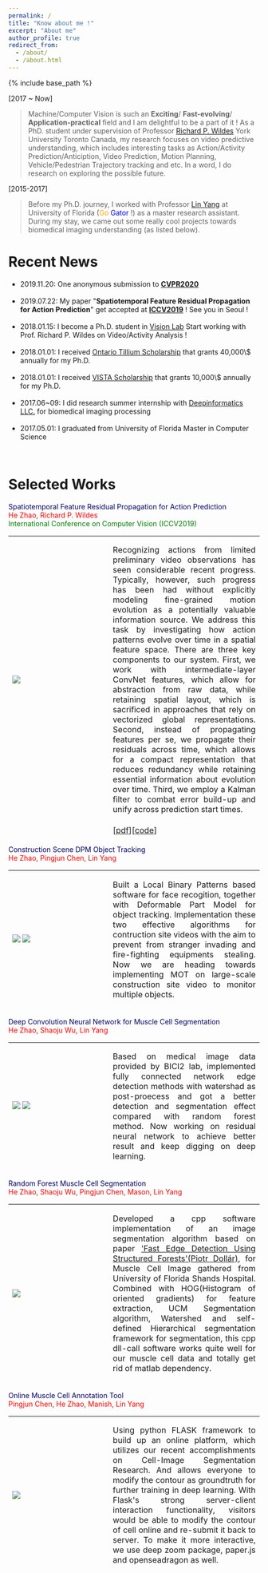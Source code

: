 ```yaml
---
permalink: /
title: "Know about me !"
excerpt: "About me"
author_profile: true
redirect_from: 
  - /about/
  - /about.html
---
```

{% include base_path %}

[2017 ~ Now]
> Machine/Computer Vision is such an <b>Exciting</b>/ <b>Fast-evolving</b>/ <b>Application-practical</b> field and I am delightful to be a part of it ! As a PhD. student under supervision of Professor <a href="http://www.cse.yorku.ca/~wildes/">Richard P. Wildes</a> York University Toronto Canada, my research focuses on video predictive understanding, which includes interesting tasks as Action/Activity Prediction/Anticiption, Video Prediction, Motion Planning, Vehicle/Pedestrian Trajectory tracking and etc. In a word, I do research on exploring the possible future.

[2015-2017]
> Before my Ph.D. journey, I worked with Professor <a href='https://www.bme.ufl.edu/labs/yang/'> Lin Yang</a> at University of Florida (<font color='orange'>Go</font> <font color='blue'>Gator</font> !) as a master research assistant. During my stay, we came out some really cool projects towards biomedical imaging understanding (as listed below). 

# Recent News
<div id='list_scroll'>
    <nav>
        <ul>
            <li> 2019.11.20: One anonymous submission to <a href='http://openaccess.thecvf.com/ICCV2019.py'><b>CVPR2020</b></a></li>
            <br />
            <li> 2019.07.22: My paper "<b>Spatiotemporal Feature Residual Propagation for Action Prediction</b>" get accepted at <a href='http://openaccess.thecvf.com/ICCV2019.py'><b>ICCV2019</b></a> ! See you in Seoul ! </li>
            <br />
            <li> 2018.01.15: I become a Ph.D. student in <a href='http://vision.eecs.yorku.ca/main/'>Vision Lab</a> Start working with Prof. Richard P. Wildes on Video/Activity Analysis !</li>
            <br />
            <li> 2018.01.01: I received <a href='https://gradstudies.yorku.ca/current-students/student-finances/funding-awards/ots/'>Ontario Tillium Scholarship</a> that grants 40,000\$ annually for my Ph.D. </li>
            <br />
            <li> 2018.01.01: I received <a href='https://vista.info.yorku.ca/opportunities/doctoral-scholarships/'>VISTA Scholarship</a> that grants 10,000\$ annually for my Ph.D. </li>
            <br />
            <li> 2017.06~09: I did research summer internship with <a href='http://deepinformatics.com.cn/'>Deepinformatics LLC.</a> for biomedical imaging processing</li>
            <br />
            <li> 2017.05.01: I graduated from University of Florida Master in Computer Science</li>
        </ul>
    </nav>
</div>
<br />

# Selected Works
<table style='background-color:transparent border-collapse:collapse border: none'>
    <tbody>
        <tr>
            <span style="bold; color: #000066;">Spatiotemporal Feature Residual Propagation for Action Prediction</span>
        </tr><br />
        <tr>
            <font color='red'>He Zhao, Richard P. Wildes</font>
        </tr><br />
        <tr>
            <font color='green'> International Conference on Computer Vision (ICCV2019) </font>
        </tr>
        <tr>
            <td width="40%" style="border-style:hidden;">
                <img src="https://JoeHEZHAO.github.io/images/iccv_2019.png">
            </td>
            <td style="border-style:hidden;">
                <p style="text-align: justify;">
                Recognizing actions from limited preliminary video observations
                has seen considerable recent progress. Typically,
                however, such progress has been had without explicitly
                modeling fine-grained motion evolution as a potentially
                valuable information source. We address this
                task by investigating how action patterns evolve over time in 
                a spatial feature space. There are three key components to 
                our system. First, we work with intermediate-layer ConvNet 
                features, which allow for abstraction from raw data, while 
                retaining spatial layout, which is sacrificed in approaches 
                that rely on vectorized global representations. Second, instead 
                of propagating features per se, we propagate their 
                residuals across time, which allows for a compact representation 
                that reduces redundancy while retaining essential 
                information about evolution over time. Third, we employ a 
                Kalman filter to combat error build-up and unify across prediction 
                start times.
                </p>
            </td>
        </tr>
        <tr>
            <td style="border-style:hidden;"> </td>
            <td style="border-style:hidden;">
                [<a href='http://openaccess.thecvf.com/content_ICCV_2019/papers/Zhao_Spatiotemporal_Feature_Residual_Propagation_for_Action_Prediction_ICCV_2019_paper.pdf'>pdf</a>][<a href='JoeHEZHAO.github'>code</a>]
            </td>
        </tr>
    </tbody>
</table>

<table style='background-color:transparent border-collapse:collapse border: none'>
    <tbody>
        <tr>
            <span style="bold; color: #000066;">Construction Scene DPM Object Tracking</span>
        </tr><br />
        <tr>
            <font color='red'>He Zhao, Pingjun Chen, Lin Yang</font>
        </tr><br />
        <tr>
            <td width="40%" style="border-style:hidden;">
                <img src="https://JoeHEZHAO.github.io/images/flagDetection.gif">
                <img src="https://JoeHEZHAO.github.io/images/fireEquimentsDetection.gif">
            </td>
            <td style="border-style:hidden;">
                <p style="text-align: justify;">
                Built a Local Binary Patterns based software for face recogition, together with Deformable Part Model for object tracking. Implementation these two effective algorithms for contruction site videos with the aim to prevent from stranger invading and fire-fighting equipments stealing. Now we are heading towards implementing MOT on large-scale construction site video to monitor multiple objects.
                </p>
            </td>
        </tr>
    </tbody>
</table>

<table style='background-color:transparent border-collapse:collapse border: none'>
    <tbody>
        <tr>
            <span style="bold; color: #000066;">Deep Convolution Neural Network for Muscle Cell Segmentation</span>
        </tr><br />
        <tr>
            <font color='red'>He Zhao, Shaoju Wu, Lin Yang</font>
        </tr><br />
        <tr>
            <td width="40%" style="border-style:hidden;">
                <img src="https://JoeHEZHAO.github.io/images/segmentation.gif">
                <img src="https://JoeHEZHAO.github.io/images/DeepNetworkArchitect.png">
            </td>
            <td style="border-style:hidden;">
                <p style="text-align: justify;">
                Based on medical image data provided by BICI2 lab, implemented fully connected network edge detection methods with watershad as post-proecess and got a better detection and segmentation effect compared with random forest method. Now working on residual neural network to achieve better result and keep digging on deep learning.
                </p>
            </td>
        </tr>
    </tbody>
</table>

<table style='background-color:transparent border-collapse:collapse border: none'>
    <tbody>
        <tr>
            <span style="bold; color: #000066;">Random Forest Muscle Cell Segmentation</span>
        </tr><br />
        <tr>
            <font color='red'>He Zhao, Shaoju Wu, Pingjun Chen, Mason, Lin Yang</font>
        </tr><br />
        <tr>
            <td width="40%" style="border-style:hidden;">
                <img src="https://JoeHEZHAO.github.io/images/random_forest.gif">
            </td>
            <td style="border-style:hidden;">
                <p style="text-align: justify;">
                 Developed a cpp software implementation of an image segmentation algorithm based on paper <a href="https://arxiv.org/pdf/1406.5549.pdf" target="_blank">'Fast Edge Detection Using Structured Forests'(Piotr Dollár)</a>, for Muscle Cell Image gathered from University of Florida Shands Hospital. Combined with HOG(Histogram of oriented gradients) for feature extraction, UCM Segmentation algorithm, Watershed and self-defined Hierarchical segmentation framework for segmentation, this cpp dll-call software works quite well for our muscle cell data and totally get rid of matlab dependency.
                </p>
            </td>
        </tr>
    </tbody>
</table>

<table style='background-color:transparent border-collapse:collapse border: none'>
    <tbody>
        <tr>
            <span style="bold; color: #000066;">Online Muscle Cell Annotation Tool</span>
        </tr><br />
        <tr>
            <font color='red'>Pingjun Chen, He Zhao, Manish, Lin Yang</font>
        </tr><br />
        <tr>
            <td width="40%" style="border-style:hidden;">
                <img src="https://JoeHEZHAO.github.io/images/onlineAnnotationDemo.gif">
            </td>
            <td style="border-style:hidden;">
                <p style="text-align: justify;">
                Using python FLASK framework to build up an online platform, which utilizes our recent accomplishments on Cell-Image Segmentation Research. And allows everyone to modify the contour as groundtruth for further training in deep learning. With Flask's strong server-client interaction functionality, visitors would be able to modify the contour of cell online and re-submit it back to server. To make it more interactive, we use deep zoom package, paper.js and openseadragon as well.
                </p>
            </td>
        </tr>
    </tbody>
</table>
